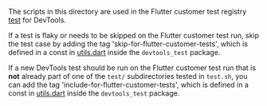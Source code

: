<!--
Copyright 2025 The Flutter Authors
Use of this source code is governed by a BSD-style license that can be
found in the LICENSE file or at https://developers.google.com/open-source/licenses/bsd.
-->
The scripts in this directory are used in the Flutter customer test registry
[test](https://github.com/flutter/tests/blob/main/registry/flutter_devtools.test)
for DevTools.

If a test is flaky or needs to be skipped on the Flutter customer test run,
skip the test case by adding the tag 'skip-for-flutter-customer-tests', which
is defined in a const in
[utils.dart](https://github.com/flutter/devtools/blob/master/packages/devtools_test/lib/src/helpers/utils.dart#L15)
inside the `devtools_test` package.

If a new DevTools test should be run on the Flutter customer test run that is **not**
already part of one of the `test/` subdirectories tested in `test.sh`, you can add
the tag 'include-for-flutter-customer-tests', which
is defined in a const in
[utils.dart](https://github.com/flutter/devtools/blob/master/packages/devtools_test/lib/src/helpers/utils.dart#L15)
inside the `devtools_test` package.
